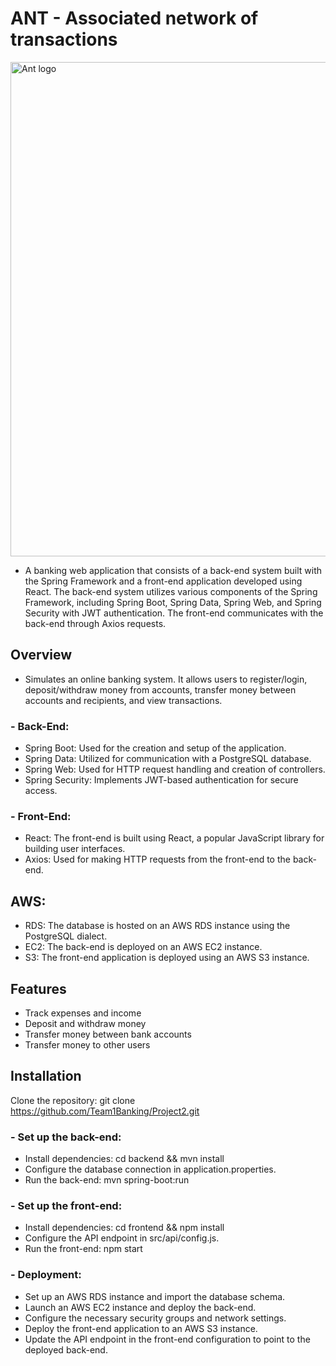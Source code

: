 # ANT - Associated network of transactions

<img width="791" alt="Ant logo" src="src/ant-high-resolution-logo-color-on-transparent-background_(4).png">

- A banking web application that consists of a back-end system built with the Spring Framework and a front-end application developed using React. The back-end system utilizes various components of the Spring Framework, including Spring Boot, Spring Data, Spring Web, and Spring Security with JWT authentication. The front-end communicates with the back-end through Axios requests.

## Overview

- Simulates an online banking system. It allows users to register/login, deposit/withdraw money from accounts, transfer money between accounts and recipients, and view transactions.

### - Back-End:
- Spring Boot: Used for the creation and setup of the application.
- Spring Data: Utilized for communication with a PostgreSQL database.
- Spring Web: Used for HTTP request handling and creation of controllers.
- Spring Security: Implements JWT-based authentication for secure access.
  
### - Front-End:
- React: The front-end is built using React, a popular JavaScript library for building user interfaces.
- Axios: Used for making HTTP requests from the front-end to the back-end.
  
## AWS:
- RDS: The database is hosted on an AWS RDS instance using the PostgreSQL dialect.
- EC2: The back-end is deployed on an AWS EC2 instance.
- S3: The front-end application is deployed using an AWS S3 instance.

## Features 
- Track expenses and income
- Deposit and withdraw money
- Transfer money between bank accounts
- Transfer money to other users

## Installation
Clone the repository: git clone <https://github.com/Team1Banking/Project2.git>

### - Set up the back-end:

- Install dependencies: cd backend && mvn install
- Configure the database connection in application.properties.
- Run the back-end: mvn spring-boot:run

### - Set up the front-end:
- Install dependencies: cd frontend && npm install
- Configure the API endpoint in src/api/config.js.
- Run the front-end: npm start

### - Deployment:
- Set up an AWS RDS instance and import the database schema.
- Launch an AWS EC2 instance and deploy the back-end.
- Configure the necessary security groups and network settings.
- Deploy the front-end application to an AWS S3 instance.
- Update the API endpoint in the front-end configuration to point to the deployed back-end.


